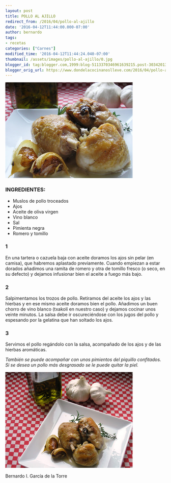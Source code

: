 ```yaml
---
layout: post
title: POLLO AL AJILLO
redirect_from: /2016/04/pollo-al-ajillo
date: '2016-04-12T11:44:00.000-07:00'
author: bernardo
tags:
- recetas
categories: ["Carnes"]
modified_time: '2016-04-12T11:44:24.040-07:00'
thumbnail: /assets/images/pollo-al-ajillo/0.jpg
blogger_id: tag:blogger.com,1999:blog-5113370346961639215.post-3034201314855914479
blogger_orig_url: https://www.dondelacocinanoslleve.com/2016/04/pollo-al-ajillo.html
---
```


![](/assets/images/pollo-al-ajillo/0.jpg)

  
### INGREDIENTES:
* Muslos de pollo troceados
* Ajos
* Aceite de oliva virgen 
* Vino blanco
* Sal
* Pimienta negra
* Romero y tomillo  

### 1

En una tartera o cazuela baja con aceite doramos los ajos sin pelar (en camisa), que habremos aplastado previamente. Cuando empiezan a estar dorados añadimos una ramita de romero y otra de tomillo fresco (o seco, en su defecto) y dejamos infusionar bien el aceite a fuego más bajo.  

### 2

Salpimentamos los trozos de pollo. Retiramos del aceite los ajos y las hierbas y en ese mismo aceite doramos bien el pollo. Añadimos un buen chorro de vino blanco (txakolí en nuestro caso) y dejamos cocinar unos veinte minutos. La salsa debe ir oscureciéndose con los jugos del pollo y espesando por la gelatina que han soltado los ajos.  

### 3

Servimos el pollo regándolo con la salsa, acompañado de los ajos y de las hierbas aromáticas.  
  
_También se puede acompañar con unos pimientos del piquillo confitados. Si se desea un pollo más desgrasado se le puede quitar la piel._

![](/assets/images/pollo-al-ajillo/1.jpg)

Bernardo I. García de la Torre
